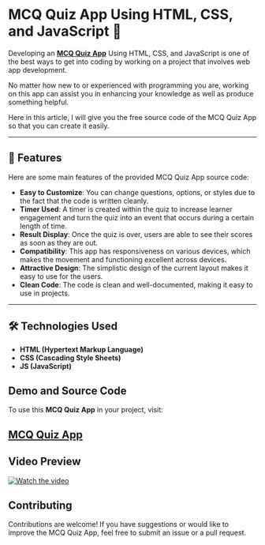 # MCQ Quiz App Using HTML, CSS, and JavaScript 📝

Developing an **<a href="https://jvcodes.com/mcq-quiz-app-using-html-css-and-javascript/">MCQ Quiz App</a>** Using HTML, CSS, and JavaScript is one of the best ways to get into coding by working on a project that involves web app development.

No matter how new to or experienced with programming you are, working on this app can assist you in enhancing your knowledge as well as produce something helpful.

Here in this article, I will give you the free source code of the MCQ Quiz App so that you can create it easily.

---

## 🌟 Features

Here are some main features of the provided MCQ Quiz App source code:

- **Easy to Customize**: You can change questions, options, or styles due to the fact that the code is written cleanly.
- **Timer Used**: A timer is created within the quiz to increase learner engagement and turn the quiz into an event that occurs during a certain length of time.
- **Result Display**: Once the quiz is over, users are able to see their scores as soon as they are out.
- **Compatibility**: This app has responsiveness on various devices, which makes the movement and functioning excellent across devices.
- **Attractive Design**: The simplistic design of the current layout makes it easy to use for the users.
- **Clean Code**: The code is clean and well-documented, making it easy to use in projects.

---

## 🛠️ Technologies Used

- **HTML (Hypertext Markup Language)**  
- **CSS (Cascading Style Sheets)**  
- **JS (JavaScript)**  

## Demo and Source Code

To use this **MCQ Quiz App** in your project, visit:

## <a href="https://jvcodes.com/mcq-quiz-app-using-html-css-and-javascript/">MCQ Quiz App</a>

## Video Preview

[![Watch the video](https://img.youtube.com/vi/lQQtzlL2re8/0.jpg)](https://www.youtube.com/watch?v=lQQtzlL2re8)

## Contributing

Contributions are welcome! If you have suggestions or would like to improve the MCQ Quiz App, feel free to submit an issue or a pull request.
